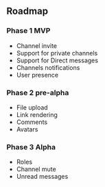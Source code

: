 ## Roadmap

### Phase 1 MVP

- Channel invite
- Support for private channels
- Support for Direct messages
- Channels notifications
- User presence

### Phase 2 pre-alpha

- File upload
- Link rendering
- Comments
- Avatars

### Phase 3 Alpha

- Roles
- Channel mute
- Unread messages
